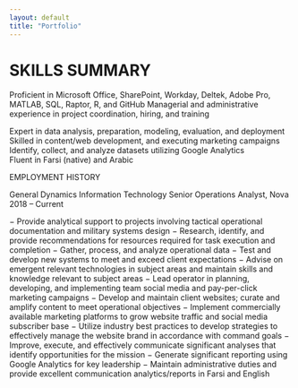```yaml
---
layout: default
title: "Portfolio"
---
```


<body>
<h1> SKILLS SUMMARY</h1> 
  
  
Proficient in Microsoft Office, SharePoint, Workday, Deltek, Adobe Pro, MATLAB, SQL, Raptor, R, and GitHub 	Managerial and administrative experience in project coordination, hiring, and training 

Expert in data analysis, preparation, modeling, evaluation, and deployment                      
Skilled in content/web development, and executing marketing campaigns
Identify, collect, and analyze datasets utilizing Google Analytics   
Fluent in Farsi (native) and Arabic 

EMPLOYMENT HISTORY

General Dynamics Information Technology 
Senior Operations Analyst, Nova 2018 – Current 

  
  
−	Provide analytical support to projects involving tactical operational documentation and military systems design 
−	Research, identify, and provide recommendations for resources required for task execution and completion 
−	Gather, process, and analyze operational data
−	Test and develop new systems to meet and exceed client expectations
−	Advise on emergent relevant technologies in subject areas and maintain skills and knowledge relevant to subject areas
−	Lead operator in planning, developing, and implementing team social media and pay-per-click marketing campaigns 
−	Develop and maintain client websites; curate and amplify content to meet operational objectives
−	Implement commercially available marketing platforms to grow website traffic and social media subscriber base
−	Utilize industry best practices to develop strategies to effectively manage the website brand in accordance with command goals
−	Improve, execute, and effectively communicate significant analyses that identify opportunities for the mission
−	Generate significant reporting using Google Analytics for key leadership
−	Maintain administrative duties and provide excellent communication analytics/reports in Farsi and English


</body>

</head>
<body>
  <div class="wrapper">
  </div>
</body>
</html>
